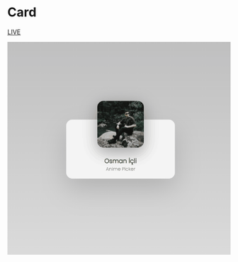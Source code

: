 # Card

[LIVE](card-ruby-three.vercel.appv)

![](https://github.com/Magamitsuki/Card/blob/main/Animation.gif?raw=true)
